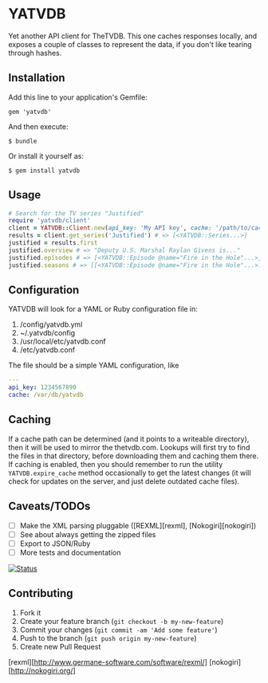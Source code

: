 # YATVDB

Yet another API client for TheTVDB. This one caches responses locally, and
exposes a couple of classes to represent the data, if you don't like tearing
through hashes.

## Installation

Add this line to your application's Gemfile:

    gem 'yatvdb'

And then execute:

    $ bundle

Or install it yourself as:

    $ gem install yatvdb

## Usage

```ruby
# Search for the TV series "Justified"
require 'yatvdb/client'
client = YATVDB::Client.new(api_key: 'My API key', cache: '/path/to/cache')
results = client.get_series('Justified') # => [<YATVDB::Series...>]
justified = results.first
justified.overview # => "Deputy U.S. Marshal Raylan Givens is..."
justified.episodes # => [<YATVDB::Episode @name="Fire in the Hole"...>, ...]
justified.seasons # => [[<YATVDB::Episode @name="Fire in the Hole"...>...], ...]
```

## Configuration

YATVDB will look for a YAML or Ruby configuration file in:

1. /config/yatvdb.yml
2. ~/.yatvdb/config
3. /usr/local/etc/yatvdb.conf
4. /etc/yatvdb.conf

The file should be a simple YAML configuration, like

```yaml
---
api_key: 1234567890
cache: /var/db/yatvdb
```

## Caching

If a cache path can be determined (and it points to a writeable directory), then
it will be used to mirror the thetvdb.com. Lookups will first try to find the
files in that directory, before downloading them and caching them there. If
caching is enabled, then you should remember to run the utility
`YATVDB.expire_cache` method occasionally to get the latest changes (it will
check for updates on the server, and just delete outdated cache files).

## Caveats/TODOs

* [ ] Make the XML parsing pluggable ([REXML][rexml], [Nokogiri][nokogiri])
* [ ] See about always getting the zipped files
* [ ] Export to JSON/Ruby
* [ ] More tests and documentation

[![Status](https://travis-ci.org/bjjb/yatvdb.png?branch=master)](https://travis-ci.org/bjjb/yatvdb)

## Contributing

1. Fork it
2. Create your feature branch (`git checkout -b my-new-feature`)
3. Commit your changes (`git commit -am 'Add some feature'`)
4. Push to the branch (`git push origin my-new-feature`)
5. Create new Pull Request

[rexml][http://www.germane-software.com/software/rexml/]
[nokogiri][http://nokogiri.org/]
